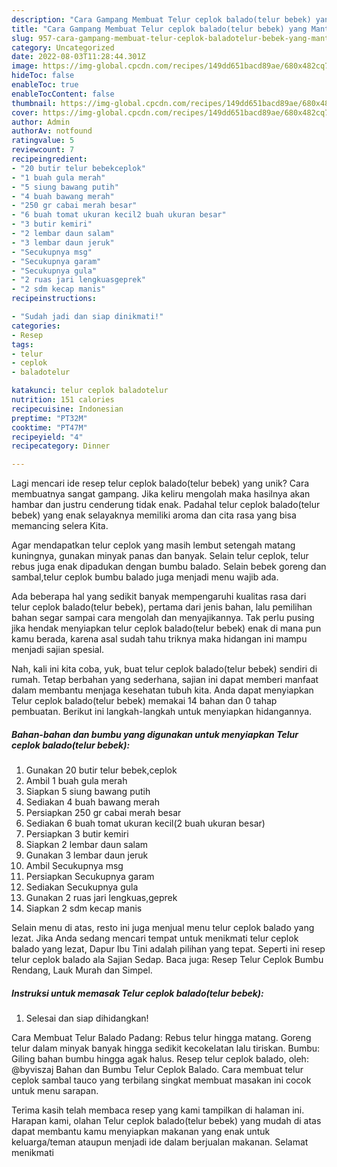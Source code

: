 ```yaml
---
description: "Cara Gampang Membuat Telur ceplok balado(telur bebek) yang Mantap"
title: "Cara Gampang Membuat Telur ceplok balado(telur bebek) yang Mantap"
slug: 957-cara-gampang-membuat-telur-ceplok-baladotelur-bebek-yang-mantap
category: Uncategorized
date: 2022-08-03T11:28:44.301Z
image: https://img-global.cpcdn.com/recipes/149dd651bacd89ae/680x482cq70/telur-ceplok-baladotelur-bebek-foto-resep-utama.jpg
hideToc: false
enableToc: true
enableTocContent: false
thumbnail: https://img-global.cpcdn.com/recipes/149dd651bacd89ae/680x482cq70/telur-ceplok-baladotelur-bebek-foto-resep-utama.jpg
cover: https://img-global.cpcdn.com/recipes/149dd651bacd89ae/680x482cq70/telur-ceplok-baladotelur-bebek-foto-resep-utama.jpg
author: Admin
authorAv: notfound
ratingvalue: 5
reviewcount: 7
recipeingredient:
- "20 butir telur bebekceplok"
- "1 buah gula merah"
- "5 siung bawang putih"
- "4 buah bawang merah"
- "250 gr cabai merah besar"
- "6 buah tomat ukuran kecil2 buah ukuran besar"
- "3 butir kemiri"
- "2 lembar daun salam"
- "3 lembar daun jeruk"
- "Secukupnya msg"
- "Secukupnya garam"
- "Secukupnya gula"
- "2 ruas jari lengkuasgeprek"
- "2 sdm kecap manis"
recipeinstructions:

- "Sudah jadi dan siap dinikmati!"
categories:
- Resep
tags:
- telur
- ceplok
- baladotelur

katakunci: telur ceplok baladotelur 
nutrition: 151 calories
recipecuisine: Indonesian
preptime: "PT32M"
cooktime: "PT47M"
recipeyield: "4"
recipecategory: Dinner

---
```





Lagi mencari ide resep telur ceplok balado(telur bebek) yang unik? Cara membuatnya sangat gampang. Jika keliru mengolah maka hasilnya akan hambar dan justru cenderung tidak enak. Padahal telur ceplok balado(telur bebek) yang enak selayaknya memiliki aroma dan cita rasa yang bisa memancing selera Kita.





Agar mendapatkan telur ceplok yang masih lembut setengah matang kuningnya, gunakan minyak panas dan banyak. Selain telur ceplok, telur rebus juga enak dipadukan dengan bumbu balado. Selain bebek goreng dan sambal,telur ceplok bumbu balado juga menjadi menu wajib ada.

Ada beberapa hal yang sedikit banyak mempengaruhi kualitas rasa dari telur ceplok balado(telur bebek), pertama dari jenis bahan, lalu pemilihan bahan segar sampai cara mengolah dan menyajikannya. Tak perlu pusing jika hendak menyiapkan telur ceplok balado(telur bebek) enak di mana pun kamu berada, karena asal sudah tahu triknya maka hidangan ini mampu menjadi sajian spesial.






Nah, kali ini kita coba, yuk, buat telur ceplok balado(telur bebek) sendiri di rumah. Tetap berbahan yang sederhana, sajian ini dapat memberi manfaat dalam membantu menjaga kesehatan tubuh kita. Anda dapat menyiapkan Telur ceplok balado(telur bebek) memakai 14 bahan dan 0 tahap pembuatan. Berikut ini langkah-langkah untuk menyiapkan hidangannya.

<!--inarticleads1-->

##### Bahan-bahan dan bumbu yang digunakan untuk menyiapkan Telur ceplok balado(telur bebek):

1. Gunakan 20 butir telur bebek,ceplok
1. Ambil 1 buah gula merah
1. Siapkan 5 siung bawang putih
1. Sediakan 4 buah bawang merah
1. Persiapkan 250 gr cabai merah besar
1. Sediakan 6 buah tomat ukuran kecil(2 buah ukuran besar)
1. Persiapkan 3 butir kemiri
1. Siapkan 2 lembar daun salam
1. Gunakan 3 lembar daun jeruk
1. Ambil Secukupnya msg
1. Persiapkan Secukupnya garam
1. Sediakan Secukupnya gula
1. Gunakan 2 ruas jari lengkuas,geprek
1. Siapkan 2 sdm kecap manis


Selain menu di atas, resto ini juga menjual menu telur ceplok balado yang lezat. Jika Anda sedang mencari tempat untuk menikmati telur ceplok balado yang lezat, Dapur Ibu Tini adalah pilihan yang tepat. Seperti ini resep telur ceplok balado ala Sajian Sedap. Baca juga: Resep Telur Ceplok Bumbu Rendang, Lauk Murah dan Simpel. 

<!--inarticleads2-->

##### Instruksi untuk memasak Telur ceplok balado(telur bebek):


1. Selesai dan siap dihidangkan!

Cara Membuat Telur Balado Padang: Rebus telur hingga matang. Goreng telur dalam minyak banyak hingga sedikit kecokelatan lalu tiriskan. Bumbu: Giling bahan bumbu hingga agak halus. Resep telur ceplok balado, oleh: @byviszaj Bahan dan Bumbu Telur Ceplok Balado. Cara membuat telur ceplok sambal tauco yang terbilang singkat membuat masakan ini cocok untuk menu sarapan. 

Terima kasih telah membaca resep yang kami tampilkan di halaman ini. Harapan kami, olahan Telur ceplok balado(telur bebek) yang mudah di atas dapat membantu kamu menyiapkan makanan yang enak untuk keluarga/teman ataupun menjadi ide dalam berjualan makanan. Selamat menikmati
